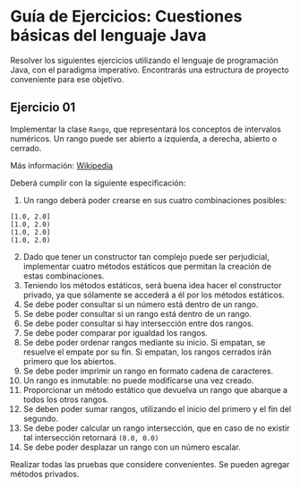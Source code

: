 # Guía de Ejercicios: Cuestiones básicas del lenguaje Java

Resolver los siguientes ejercicios utilizando el lenguaje de programación Java, con el paradigma imperativo.
Encontrarás una estructura de proyecto conveniente para ese objetivo.

## Ejercicio 01

Implementar la clase `Rango`, que representará los conceptos de intervalos numéricos. Un rango puede ser abierto a izquierda, a derecha, abierto o cerrado.

Más información: [Wikipedia](https://en.wikipedia.org/wiki/Interval_(mathematics))

Deberá cumplir con la siguiente especificación:

1. Un rango deberá poder crearse en sus cuatro combinaciones posibles:
```
[1.0, 2.0]
[1.0, 2.0)
(1.0, 2.0]
(1.0, 2.0)
```

2. Dado que tener un constructor tan complejo puede ser perjudicial, implementar cuatro métodos estáticos que permitan la creación de estas combinaciones.
3. Teniendo los métodos estáticos, será buena idea hacer el constructor privado, ya que sólamente se accederá a él por los métodos estáticos.
4. Se debe poder consultar si un número está dentro de un rango.
5. Se debe poder consultar si un rango está dentro de un rango.
6. Se debe poder consultar si hay intersección entre dos rangos.
7. Se debe poder comparar por igualdad los rangos.
8. Se debe poder ordenar rangos mediante su inicio. Si empatan, se resuelve el empate por su fin. Si empatan, los rangos cerrados irán primero que los abiertos.
9. Se debe poder imprimir un rango en formato cadena de caracteres.
10. Un rango es inmutable: no puede modificarse una vez creado.
11. Proporcionar un método estático que devuelva un rango que abarque a todos los otros rangos.
12. Se deben poder sumar rangos, utilizando el inicio del primero y el fin del segundo.
13. Se debe poder calcular un rango intersección, que en caso de no existir tal intersección retornará `(0.0, 0.0)`
14. Se debe poder desplazar un rango con un número escalar.

Realizar todas las pruebas que considere convenientes. Se pueden agregar métodos privados.
